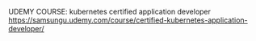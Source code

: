 UDEMY COURSE: kubernetes certified application developer
https://samsungu.udemy.com/course/certified-kubernetes-application-developer/